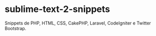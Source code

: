 sublime-text-2-snippets
=======================

Snippets de PHP, HTML, CSS, CakePHP, Laravel, CodeIgniter e Twitter Bootstrap.